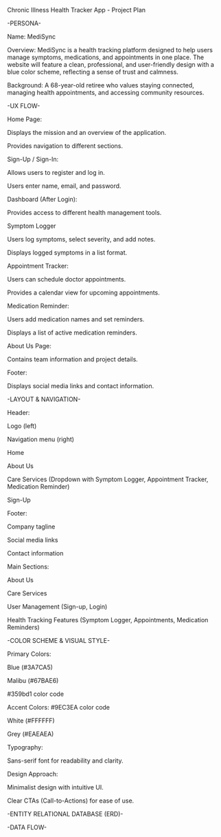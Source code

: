 Chronic Illness Health Tracker App - Project Plan

-PERSONA-

Name: MediSync

Overview: MediSync is a health tracking platform designed to help users manage symptoms, medications, and appointments in one place. The website will feature a clean, professional, and user-friendly design with a blue color scheme, reflecting a sense of trust and calmness.

Background: A 68-year-old retiree who values staying connected, managing health appointments, and accessing community resources.



-UX FLOW-

Home Page:

Displays the mission and an overview of the application.

Provides navigation to different sections.


Sign-Up / Sign-In:

Allows users to register and log in.

Users enter name, email, and password.


Dashboard (After Login):

Provides access to different health management tools.

Symptom Logger

Users log symptoms, select severity, and add notes.

Displays logged symptoms in a list format.


Appointment Tracker:

Users can schedule doctor appointments.

Provides a calendar view for upcoming appointments.


Medication Reminder:

Users add medication names and set reminders.

Displays a list of active medication reminders.


About Us Page:

Contains team information and project details.


Footer:

Displays social media links and contact information.


-LAYOUT & NAVIGATION-

Header:

Logo (left)

Navigation menu (right)

Home

About Us

Care Services (Dropdown with Symptom Logger, Appointment Tracker, Medication Reminder)

Sign-Up

Footer:

Company tagline

Social media links

Contact information

Main Sections:

About Us

Care Services

User Management (Sign-up, Login)

Health Tracking Features (Symptom Logger, Appointments, Medication Reminders)


-COLOR SCHEME & VISUAL STYLE-

Primary Colors:

Blue (#3A7CA5) 

 Malibu (#67BAE6)

 #359bd1 color code

 Accent Colors:
  #9EC3EA color code

White (#FFFFFF)

Grey (#EAEAEA)

Typography:

Sans-serif font for readability and clarity.

Design Approach:

Minimalist design with intuitive UI.

Clear CTAs (Call-to-Actions) for ease of use.

-ENTITY RELATIONAL DATABASE (ERD)-



-DATA FLOW-

